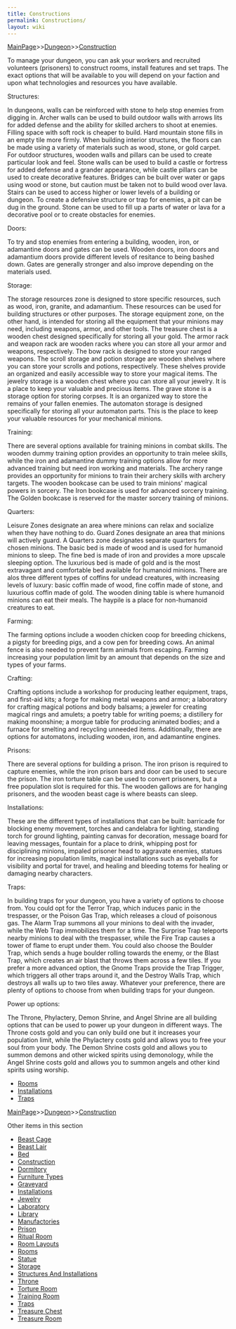 ```yaml
---
title: Constructions
permalink: Constructions/
layout: wiki
---
```


[MainPage](/keeperrl_wiki/ "wikilink")>>[Dungeon](/keeperrl_wiki/Dungeon "wikilink")>>[Construction](/keeperrl_wiki/Construction "wikilink")

To manage your dungeon, you can ask your workers and recruited volunteers (prisoners) to construct rooms, install features and set traps. The exact options that will be available to you will depend on your faction and upon what technologies and resources you have available.


Structures:

In dungeons, walls can be reinforced with stone to help stop enemies from digging in. Archer walls can be used to build outdoor walls with arrows lits for added defense and the ability for skilled archers to shoot at enemies. Filling space with soft rock is cheaper to build. Hard mountain stone fills in an empty tile more firmly. When building interior structures, the floors can be made using a variety of materials such as wood, stone, or gold carpet. For outdoor structures, wooden walls and pillars can be used to create particular look and feel. Stone walls can be used to build a castle or fortress for added defense and a grander appearance, while castle pillars can be used to create decorative features. Bridges can be built over water or gaps using wood or stone, but caution must be taken not to build wood over lava. Stairs can be used to access higher or lower levels of a building or dungeon. To create a defensive structure or trap for enemies, a pit can be dug in the ground. Stone can be used to fill up a parts of water or lava for a decorative pool or to create obstacles for enemies.


Doors:

To try and stop enemies from entering a building, wooden, iron, or adamantine doors and gates can be used. Wooden doors, iron doors and adamantium doors provide different levels of resitance to being bashed down. Gates are generally stronger and also improve depending on the materials used.


Storage:

The storage resources zone is designed to store specific resources, such as wood, iron, granite, and adamantium. These resources can be used for building structures or other purposes. The storage equipment zone, on the other hand, is intended for storing all the equipment that your minions may need, including weapons, armor, and other tools. The treasure chest is a wooden chest designed specifically for storing all your gold. The armor rack and weapon rack are wooden racks where you can store all your armor and weapons, respectively. The bow rack is designed to store your ranged weapons. The scroll storage and potion storage are wooden shelves where you can store your scrolls and potions, respectively. These shelves provide an organized and easily accessible way to store your magical items. The jewelry storage is a wooden chest where you can store all your jewelry. It is a place to keep your valuable and precious items. The grave stone is a storage option for storing corpses. It is an organized way to store the remains of your fallen enemies. The automaton storage is designed specifically for storing all your automaton parts. This is the place to keep your valuable resources for your mechanical minions.


Training:

There are several options available for training minions in combat skills. The wooden dummy training option provides an opportunity to train melee skills, while the iron and adamantine dummy training options allow for more advanced training but need iron working and materials. The archery range provides an opportunity for minions to train their archery skills with archery targets. The wooden bookcase can be used to train minions' magical powers in sorcery. The Iron bookcase is used for advanced sorcery training. The Golden bookcase is reserved for the master sorcery training of minions.
 

Quarters:

Leisure Zones designate an area where minions can relax and socialize when they have nothing to do. Guard Zones designate an area that minions will actively guard. A Quarters zone designates separate quarters for chosen minions. The basic bed is made of wood and is used for humanoid minions to sleep. The fine bed is made of iron and provides a more upscale sleeping option. The luxurious bed is made of gold and is the most extravagant and comfortable bed available for humanoid minions. There are alos three different types of coffins for undead creatures, with increasing levels of luxury: basic coffin made of wood, fine coffin made of stone, and luxurious coffin made of gold. The wooden dining table is where humanoid minions can eat their meals. The haypile is a place for non-humanoid creatures to eat.

 
Farming:

The farming options include a wooden chicken coop for breeding chickens, a pigsty for breeding pigs, and a cow pen for breeding cows. An animal fence is also needed to prevent farm animals from escaping. Farming increasing your population limit by an amount that depends on the size and types of your farms.

 
Crafting:

Crafting options include a workshop for producing leather equipment, traps, and first-aid kits; a forge for making metal weapons and armor; a laboratory for crafting magical potions and body balsams; a jeweler for creating magical rings and amulets; a poetry table for writing poems; a distillery for making moonshine; a morgue table for producing animated bodies; and a furnace for smelting and recycling unneeded items. Additionally, there are options for automatons, including wooden, iron, and adamantine engines.


Prisons:

There are several options for building a prison. The iron prison is required to capture enemies, while the iron prison bars and door can be used to secure the prison. The iron torture table can be used to convert prisoners, but a free population slot is required for this. The wooden gallows are for hanging prisoners, and the wooden beast cage is where beasts can sleep. 


Installations:

These are the different types of installations that can be built: barricade for blocking enemy movement, torches and candelabra for lighting, standing torch for ground lighting, painting canvas for decoration, message board for leaving messages, fountain for a place to drink, whipping post for disciplining minions, impaled prisoner head to aggravate enemies, statues for increasing population limits, magical installations such as eyeballs for visibility and portal for travel, and healing and bleeding totems for healing or damaging nearby characters. 

Traps:

In building traps for your dungeon, you have a variety of options to choose from. You could opt for the Terror Trap, which induces panic in the trespasser, or the Poison Gas Trap, which releases a cloud of poisonous gas. The Alarm Trap summons all your minions to deal with the invader, while the Web Trap immobilizes them for a time. The Surprise Trap teleports nearby minions to deal with the trespasser, while the Fire Trap causes a tower of flame to erupt under them. You could also choose the Boulder Trap, which sends a huge boulder rolling towards the enemy, or the Blast Trap, which creates an air blast that throws them across a few tiles. If you prefer a more advanced option, the Gnome Traps provide the Trap Trigger, which triggers all other traps around it, and the Destroy Walls Trap, which destroys all walls up to two tiles away. Whatever your preference, there are plenty of options to choose from when building traps for your dungeon.


Power up options:

The Throne, Phylactery, Demon Shrine, and Angel Shrine are all building options that can be used to power up your dungeon in different ways. The Throne costs gold and you can only build one but it increases your population limit, while the Phylactery costs gold and allows you to free your soul from your body. The Demon Shrine costs gold and allows you to summon demons and other wicked spirits using demonology, while the Angel Shrine costs gold and allows you to summon angels and other kind spirits using worship.


-   [ Rooms](/keeperrl_wiki/Rooms_Guide "wikilink")
-   [Installations](/keeperrl_wiki/Installations "wikilink")
-   [Traps](/keeperrl_wiki/Traps "wikilink")

[MainPage](/keeperrl_wiki/ "wikilink")>>[Dungeon](/keeperrl_wiki/Dungeon "wikilink")>>[Construction](/keeperrl_wiki/Construction "wikilink")

Other items in this section
-    [Beast Cage](/keeperrl_wiki/Beast_Cage "wikilink")
-    [Beast Lair](/keeperrl_wiki/Beast_Lair "wikilink")
-    [Bed](/keeperrl_wiki/Bed "wikilink")
-    [Construction](/keeperrl_wiki/Construction "wikilink")
-    [Dormitory](/keeperrl_wiki/Dormitory "wikilink")
-    [Furniture Types](/keeperrl_wiki/Furniture_Types "wikilink")
-    [Graveyard](/keeperrl_wiki/Graveyard "wikilink")
-    [Installations](/keeperrl_wiki/Installations "wikilink")
-    [Jewelry](/keeperrl_wiki/Jewelry "wikilink")
-    [Laboratory](/keeperrl_wiki/Laboratory "wikilink")
-    [Library](/keeperrl_wiki/Library "wikilink")
-    [Manufactories](/keeperrl_wiki/Manufactories "wikilink")
-    [Prison](/keeperrl_wiki/Prison "wikilink")
-    [Ritual Room](/keeperrl_wiki/Ritual_Room "wikilink")
-    [Room Layouts](/keeperrl_wiki/Room_Layouts "wikilink")
-    [Rooms](/keeperrl_wiki/Rooms "wikilink")
-    [Statue](/keeperrl_wiki/Statue "wikilink")
-    [Storage](/keeperrl_wiki/Storage "wikilink")
-    [Structures And Installations](/keeperrl_wiki/Structures_And_Installations "wikilink")
-    [Throne](/keeperrl_wiki/Throne "wikilink")
-    [Torture Room](/keeperrl_wiki/Torture_Room "wikilink")
-    [Training Room](/keeperrl_wiki/Training_Room "wikilink")
-    [Traps](/keeperrl_wiki/Traps "wikilink")
-    [Treasure Chest](/keeperrl_wiki/Treasure_Chest "wikilink")
-    [Treasure Room](/keeperrl_wiki/Treasure_Room "wikilink")
